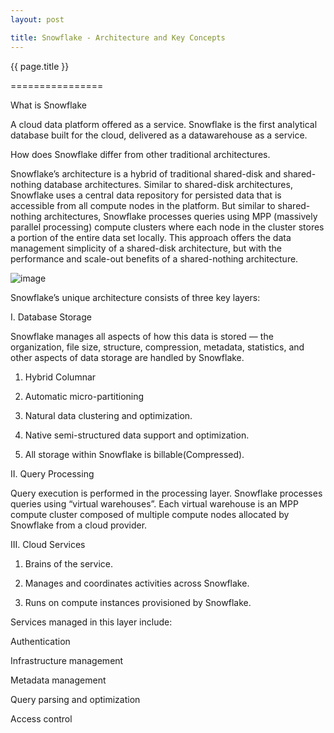 ```yaml
---
layout: post

title: Snowflake - Architecture and Key Concepts
---
```




{{ page.title }}

================

What is Snowflake

A cloud data platform offered as a service. Snowflake is the first analytical database built for the cloud, delivered as a datawarehouse as a service.

How does Snowflake differ from other traditional architectures.

Snowflake’s architecture is a hybrid of traditional shared-disk and shared-nothing database architectures. Similar to shared-disk architectures, Snowflake uses a central data repository for persisted data that is accessible from all compute nodes in the platform. But similar to shared-nothing architectures, Snowflake processes queries using MPP (massively parallel processing) compute clusters where each node in the cluster stores a portion of the entire data set locally. This approach offers the data management simplicity of a shared-disk architecture, but with the performance and scale-out benefits of a shared-nothing architecture.

![image](https://user-images.githubusercontent.com/8998457/196169851-da0ff0a2-dad8-4c2e-a001-b0bb95cf8a1b.png)


Snowflake’s unique architecture consists of three key layers:

I. Database Storage

Snowflake manages all aspects of how this data is stored — the organization, file size, structure, compression, metadata, statistics, and other aspects of data storage are handled by Snowflake. 

1. Hybrid Columnar

2. Automatic micro-partitioning

3. Natural data clustering and optimization.

4. Native semi-structured data support and optimization.

5. All storage within Snowflake is billable(Compressed).

II. Query Processing

Query execution is performed in the processing layer. Snowflake processes queries using “virtual warehouses”. Each virtual warehouse is an MPP compute cluster composed of multiple compute nodes allocated by Snowflake from a cloud provider.

III. Cloud Services

1. Brains of the service. 

2. Manages and coordinates activities across Snowflake.

3. Runs on compute instances provisioned by Snowflake.

Services managed in this layer include:

Authentication

Infrastructure management

Metadata management

Query parsing and optimization

Access control
